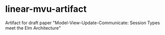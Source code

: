 # linear-mvu-artifact
Artifact for draft paper "Model-View-Update-Communicate: Session Types meet the Elm Architecture"
